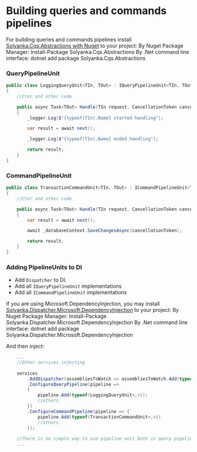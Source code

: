 Building queries and commands pipelines
===

For building queries and commands pipelines install [Solyanka.Cqs.Abstractions with Nuget](https://www.nuget.org/packages/Solyanka.Cqs.Abstractions) to your project:
By Nuget Package Manager:
    Install-Package Solyanka.Cqs.Abstractions
By .Net command line interface:
    dotnet add package Solyanka.Cqs.Abstractions

### QueryPipelineUnit

```csharp
public class LoggingQueryUnit<TIn, TOut> : IQueryPipelineUnit<TIn, TOut> where TIn : IQuery<TOut>
{
    //Ctor and other code

    public async Task<TOut> Handle(TIn request, CancellationToken cancellationToken, RequestHandlerDelegate<TOut> next)
    {
        _logger.Log($"{typeof(TIn).Name} started handling");

        var result = await next();

        _logger.Log($"{typeof(TIn).Name} ended handling");

        return result;
    }
}
```

### CommandPipelineUnit

```csharp
public class TransactionCommandUnit<TIn, TOut> : ICommandPipelineUnit<TIn, TOut> where TIn : ICommand<TOut>
{
    //Ctor and other code

    public async Task<TOut> Handle(TIn request, CancellationToken cancellationToken, RequestHandlerDelegate<TOut> next)
    {
        var result = await next();

        await _databaseContext.SaveChangesAsync(cancellationToken);

        return result;
    }
}
```

### Adding PipelineUnits to DI

* Add `Dispatcher` to DI.
* Add all `IQueryPipelineUnit` implementations
* Add all `ICommandPipelineUnit` implementations

If you are using Microsoft.DependencyInjection, you may install [Solyanka.Dispatcher.Microsoft.DependencyInjection](https://www.nuget.org/packages/Solyanka.Dispatcher.Microsoft.DependencyInjection) to your project:
By Nuget Package Manager:
    Install-Package Solyanka.Dispatcher.Microsoft.DependencyInjection
By .Net command line interface:
    dotnet add package Solyanka.Dispatcher.Microsoft.DependencyInjection

And then inject:
```csharp
    ...
    //Other services injecting
    
    services
        .AddDispatcher(assembliesToWatch => assembliesToWatch.Add(typeof(GetUserQuery).Assembly))
        .ConfigureQueryPipeline(pipeline => 
        {
            pipeline.Add(typeof(LoggingQueryUnit<,>));
            //others
        })
        .ConfigureCommandPipeline(pipeline => {
            pipeline.Add(typeof(TransactionCommandUnit<,>))
            //others
        });
    
    //There is no simple way to use pipeline unit both in query pipeline and command pipeline
    ...
```